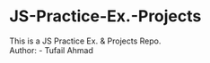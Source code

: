 # JS-Practice-Ex.-Projects
This is a JS Practice Ex. &amp; Projects Repo.<br>
Author: - Tufail Ahmad
